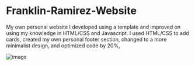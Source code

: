# Franklin-Ramirez-Website
My own personal website I developed using a template and improved on using my knowledge in HTML/CSS and Javascript. I used HTML/CSS to add cards, created my own personal footer section, changed to a more minimalist design, and optimized code by 20%, 

![image](https://user-images.githubusercontent.com/121467771/212366984-0d1fd0d3-0df9-4ffa-a400-fd3ead718ae7.png)

